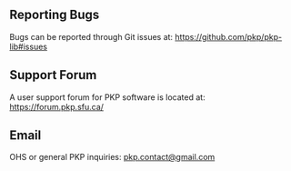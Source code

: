 ## Reporting Bugs

Bugs can be reported through Git issues at:
https://github.com/pkp/pkp-lib#issues

## Support Forum

A user support forum for PKP software is located at:
https://forum.pkp.sfu.ca/

## Email

OHS or general PKP inquiries: <pkp.contact@gmail.com>

